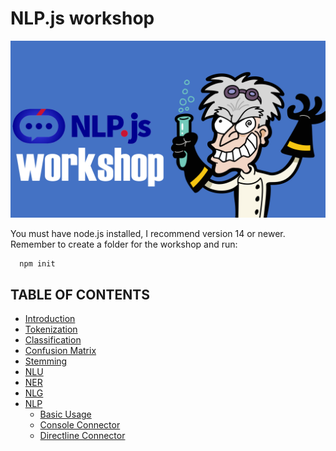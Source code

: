 # NLP.js workshop

![](./images/capture00.png)

You must have node.js installed, I recommend version 14 or newer.
Remember to create a folder for the workshop and run:
```shell
  npm init
```

## TABLE OF CONTENTS

<!--ts-->

- [Introduction](doc/01-introduction.md)
- [Tokenization](doc/02-tokenization.md)
- [Classification](doc/03-classification.md)
- [Confusion Matrix](doc/04-confusion-matrix.md)
- [Stemming](doc/05-stemming.md)
- [NLU](doc/06-nlu.md)
- [NER](doc/07-ner.md)
- [NLG](doc/08-nlg.md)
- [NLP](doc/09-nlp.md)
  - [Basic Usage](doc/09-nlp.md)
  - [Console Connector](doc/10-console-connector.md)
  - [Directline Connector](doc/11-directline-connector.md)
<!--te-->
